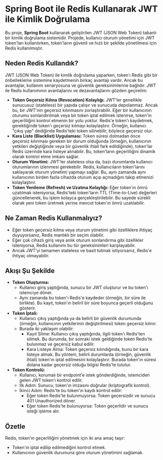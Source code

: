 # Spring Boot ile Redis Kullanarak JWT ile Kimlik Doğrulama

Bu proje, **Spring Boot** kullanarak geliştirilen JWT (JSON Web Token) tabanlı bir kimlik doğrulama sistemidir. Projede, kullanıcı oturum yönetimi için JWT token'ları kullanılırken, token'ların güvenli ve hızlı bir şekilde yönetilmesi için Redis kullanılmıştır.


## Neden Redis Kullandık?
JWT (JSON Web Token) ile kimlik doğrulama yaparken, token'ı Redis gibi bir önbellekleme sistemine kaydetmenin birkaç avantajı vardır. Ancak bu avantajlar, kullanım senaryosuna ve güvenlik gereksinimlerine bağlıdır. JWT ile Redis kullanımının avantajlarını ve dezavantajlarını gözden geçirelim:


- **Token Geçersiz Kılma (Revocation) Kolaylığı:** JWT'ler genellikle sunucusuz (stateless) bir yapıda çalışır ve sunucuda depolanmaz. Ancak bu, bir JWT'nin geçersiz kılınmasını zorlaştırabilir. Eğer bir kullanıcının oturumu sonlandırılmak veya bir token iptal edilmek istenirse, token'in geçerliliğini kontrol etmenin bir yolu yoktur. Redis'e token'ı kaydetmek, gerektiğinde token'ı geçersiz kılmayı kolaylaştırır. Örneğin, kullanıcı "çıkış yap" dediğinde Redis'teki token silinebilir, böylece geçersiz olur.
- **Kara Liste (Blacklist) Uygulaması:** Token süresi dolmadan önce geçersiz kılınması gereken bir durum olduğunda (örneğin, kullanıcının yetkileri değiştiğinde veya bir güvenlik ihlali fark edildiğinde), token'lar Redis üzerinde kara listeye alınabilir. Bu, token'ların geçerliliğini dinamik olarak kontrol etme imkanı sağlar.
- **Oturum Yönetimi:** JWT'ler stateless olsa da, bazı durumlarda kullanıcı oturumlarının izlenmesi gerekebilir. Redis, kullanıcıların token'larını saklayarak oturum yönetimi yapmayı sağlar. Bu, aynı zamanda aynı kullanıcının birden fazla cihazda oturum açıp açmadığını takip etmenizi kolaylaştırır.
- **Token Yenileme (Refresh) ve Uzatma Kolaylığı:** Eğer token'ın ömrü uzatılmak isteniyorsa, Redis'teki token'ların TTL (Time-to-Live) değerleri güncellenerek, bu işlem kolayca gerçekleştirilebilir. Bu sayede sürekli olarak yeni token üretmek yerine mevcut token'ın ömrü uzatılabilir.

## Ne Zaman Redis Kullanmalıyız?
- Eğer token geçersiz kılma veya oturum yönetimi gibi özelliklere ihtiyaç duyuyorsanız, Redis mantıklı bir seçim olabilir.
- Eğer çok cihazlı giriş veya anlık oturum sonlandırma gibi özellikler isteniyorsa, Redis kullanımı bu tür gereksinimleri karşılayabilir.
- Ancak JWT'yi tamamen stateless ve basit tutmak istiyorsanız, Redis'e ihtiyaç olmayabilir.

## Akışı Şu Şekilde

- **Token Oluşturma:**
    - Kullanıcı giriş yaptığında, sunucu bir JWT oluşturur ve bu token'ı istemciye döner.
    - Aynı zamanda bu token'ı Redis'e kaydeder (örneğin, bir süre ile birlikte). Bu kayıt, token'ın belirli bir süre boyunca geçerli olduğunu gösterir.
- **Token İptali:**
    - Kullanıcı çıkış yaptığında ya da belirli bir güvenlik durumunda (örneğin, kullanıcının yetkilerinin değiştirilmesi) token geçersiz kılınır.
    - Burada iki yaklaşım olabilir:
      - Kayıt Silme: Kullanıcı çıkış yaptığında, ilgili token'ı Redis'ten silmek. Bu durumda, bir sonraki istek geldiğinde token Redis'te bulunmaz ve geçersiz kabul edilir.
      - Kara Listeye Alma: Token geçersiz kılındığında, bunu bir kara listeye almak. Bu yöntem, belirli durumlarda (örneğin, güvenlik ihlali) token'ın iptal edilmesini kolaylaştırır. Burada token'ın süresi dolana kadar geçersiz olduğu bilgisi Redis'te tutulur.
- **Token Kontrolü:**
    - Kullanıcı, korumalı bir endpoint'e istek gönderdiğinde, istemciden gelen JWT token'ı kontrol edilir.
    - İlk Adım: Sunucu, token'ın imzasını doğrular (kriptografik kontrol).
    - İkinci Adım: Redis'te bu token'ın kaydı kontrol edilir:
        - Eğer token Redis'te bulunmuyorsa: Token geçersizdir ve sunucu 401 Unauthorized döner.
        - Eğer token Redis'te bulunuyorsa: Token geçerlidir ve sunucu isteği işleme alır.

## Özetle
Redis, token'ın geçerliliğini yönetmek için iki ana amaç taşır:
- Token'ın iptal edilip edilmediğini kontrol etmek.
- Kullanıcının güvenlik durumuna göre oturum yönetimini sağlamak.

